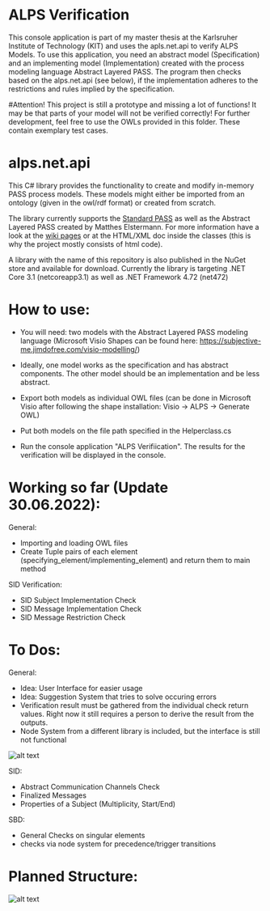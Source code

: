# ALPS Verification
This console application is part of my master thesis at the Karlsruher Institute of Technology (KIT) and uses the apls.net.api to verify ALPS Models. To use this application, you need an abstract model (Specification) and an implementing model (Implementation) created with the process modeling language Abstract Layered PASS. The program then checks based on the alps.net.api (see below), if the implementation adheres to the restrictions and rules implied by the specification. 

#Attention! This project is still a prototype and missing a lot of functions! It may be that parts of your model will not be verified correctly!
For further development, feel free to use the OWLs provided in this folder. These contain exemplary test cases. 

# alps.net.api

This C# library provides the functionality to create and modify in-memory PASS process models.
These models might either be imported from an ontology (given in the owl/rdf format) or created from scratch.

The library currently supports the [Standard PASS](https://github.com/I2PM/Standard-PASS-Ontology) as well as the Abstract Layered PASS created by Matthes Elstermann.
For more information have a look at the [wiki pages](https://github.com/I2PM/alps.net.api/wiki) or at the HTML/XML doc inside the classes (this is why the project mostly consists of html code).

A library with the name of this repository is also published in the NuGet store and available for download.
Currently the library is targeting .NET Core 3.1 (netcoreapp3.1) as well as .NET Framework 4.72 (net472)


# How to use:

- You will need: two models with the Abstract Layered PASS modeling language (Microsoft Visio Shapes can be found here: https://subjective-me.jimdofree.com/visio-modelling/)

- Ideally, one model works as the specification and has abstract components. The other model should be an implementation and be less abstract.

- Export both models as individual OWL files (can be done in Microsoft Visio after following the shape installation: Visio -> ALPS -> Generate OWL) 

- Put both models on the file path specified in the Helperclass.cs

- Run the console application "ALPS Verifiication". The results for the verification will be displayed in the console. 


# Working so far (Update 30.06.2022):
General: 
- Importing and loading OWL files
- Create Tuple pairs of each element (specifying_element/implementing_element) and return them to main method

SID Verification:
- SID Subject Implementation Check
- SID Message Implementation Check
- SID Message Restriction Check



# To Dos:

General: 
- Idea: User Interface for easier usage
- Idea: Suggestion System that tries to solve occuring errors
- Verification result must be gathered from the individual check return values. Right now it still requires a person to derive the result from the outputs.
- Node System from a different library is included, but the interface is still not functional

![alt text](https://github.com/andikra/ALPS-Verification-Thesis/blob/main/Node_System.JPG)

SID: 
- Abstract Communication Channels Check
- Finalized Messages 
- Properties of a Subject (Multiplicity, Start/End) 


SBD: 
- General Checks on singular elements
- checks via node system for precedence/trigger transitions


# Planned Structure: 
![alt text](https://github.com/andikra/ALPS-Verification-Thesis/blob/main/UML_Verification.JPG)
